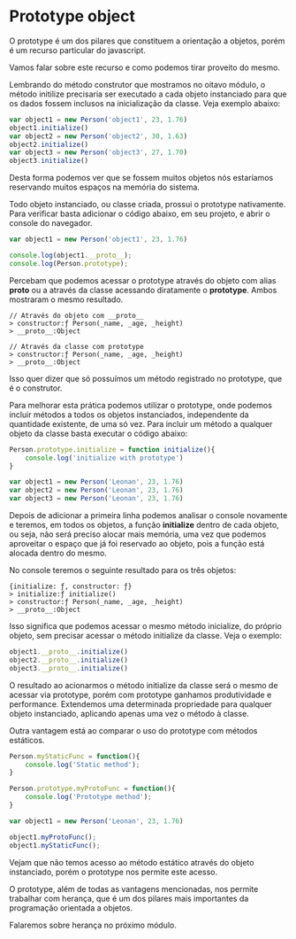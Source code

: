 # Prototype object

O prototype é um dos pilares que constituem a orientação a objetos, porém é um recurso particular do javascript.

Vamos falar sobre este recurso e como podemos tirar proveito do mesmo.

Lembrando do método construtor que mostramos no oitavo módulo, o método initilize precisaria ser executado a cada objeto instanciado para que os dados fossem inclusos na inicialização da classe. Veja exemplo abaixo:

```js
var object1 = new Person('object1', 23, 1.76)
object1.initialize()
var object2 = new Person('object2', 30, 1.63)
object2.initialize()
var object3 = new Person('object3', 27, 1.70)
object3.initialize()
```

Desta forma podemos ver que se fossem muitos objetos nós estaríamos reservando muitos espaços na memória do sistema.

Todo objeto instanciado, ou classe criada, prossui o prototype nativamente. Para verificar basta adicionar o código abaixo, em seu projeto, e abrir o console do navegador.

```js
var object1 = new Person('object1', 23, 1.76)

console.log(object1.__proto__);
console.log(Person.prototype);
```

Percebam que podemos acessar o prototype através do objeto com alias **__proto__** ou a através da classe acessando diratamente o **prototype**. Ambos mostraram o mesmo resultado.

```
// Através do objeto com __proto__
> constructor:ƒ Person(_name, _age, _height)
> __proto__:Object

// Através da classe com prototype
> constructor:ƒ Person(_name, _age, _height)
> __proto__:Object
```

Isso quer dizer que só possuímos um método registrado no prototype, que é o construtor.

Para melhorar esta prática podemos utilizar o prototype, onde podemos incluir métodos a todos os objetos instanciados, independente da quantidade existente, de uma só vez. Para incluir um método a qualquer objeto da classe basta executar o código abaixo:

```js
Person.prototype.initialize = function initialize(){
    console.log('initialize with prototype')
}

var object1 = new Person('Leonan', 23, 1.76)
var object2 = new Person('Leonan', 23, 1.76)
var object3 = new Person('Leonan', 23, 1.76)
```

Depois de adicionar a primeira linha podemos analisar o console novamente e teremos, em todos os objetos, a função **initialize** dentro de cada objeto, ou seja, não será preciso alocar mais memória, uma vez que podemos aproveitar o espaço que já foi reservado ao objeto, pois a função está alocada dentro do mesmo. 

No console teremos o seguinte resultado para os três objetos:

```
{initialize: ƒ, constructor: ƒ}
> initialize:ƒ initialize()
> constructor:ƒ Person(_name, _age, _height)
> __proto__:Object
```

Isso significa que podemos acessar o mesmo método inicialize, do próprio objeto, sem precisar acessar o método initialize da classe. Veja o exemplo:

```js
object1.__proto__.initialize()
object2.__proto__.initialize()
object3.__proto__.initialize()
```

O resultado ao acionarmos o método initialize da classe será o mesmo de acessar via prototype, porém com prototype ganhamos produtividade e performance. Extendemos uma determinada propriedade para qualquer objeto instanciado, aplicando apenas uma vez o método à classe.

Outra vantagem está ao comparar o uso do prototype com métodos estáticos. 

```js
Person.myStaticFunc = function(){
    console.log('Static method');
}

Person.prototype.myProtoFunc = function(){
    console.log('Prototype method');
}

var object1 = new Person('Leonan', 23, 1.76)

object1.myProtoFunc();
object1.myStaticFunc();
```

Vejam que não temos acesso ao método estático através do objeto instanciado, porém o prototype nos permite este acesso.

O prototype, além de todas as vantagens mencionadas, nos permite trabalhar com herança, que é um dos pilares mais importantes da programação orientada a objetos.

Falaremos sobre herança no próximo módulo.